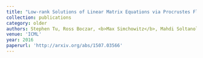 ```yaml
---
title: "Low-rank Solutions of Linear Matrix Equations via Procrustes Flow"
collection: publications
category: older
authors: Stephen Tu, Ross Boczar, <b>Max Simchowitz</b>, Mahdi Soltanolkotabi, Benjamin Recht
venue: 'ICML'
year: 2016
paperurl: 'http://arxiv.org/abs/1507.03566'
---
```


<!--The contents above will be part of a list of publications, if the user clicks the link for the publication than the contents of section will be rendered as a full page, allowing you to provide more information about the paper for the reader. When publications are displayed as a single page, the contents of the above "citation" field will automatically be included below this section in a smaller font.-->
